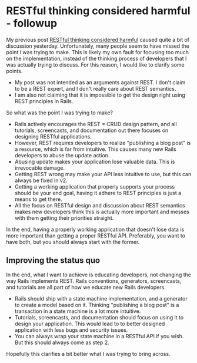 # RESTful thinking considered harmful - followup

My previous post [RESTful thinking considered harmful](http://www.shopify.com/technology/5898287-restful-thinking-considered-harmful) caused quite a bit of discussion yesterday. Unfortunately, many people seem to have missed the point I was trying to make. This is likely my own fault for focusing too much on the implementation, instead of the thinking process of developers that I was actually trying to discuss. For this reason, I would like to clarify some points.

- My post was not intended as an arguments against REST. I don't claim to be a REST expert, and I don't really care about REST semantics.
- I am also not claiming that it is impossible to get the design right using REST principles in Rails.

So what was the point I was trying to make?

- Rails actively encourages the REST = CRUD design pattern, and all tutorials, screencasts, and documentation out there focuses on designing RESTful applications.
- However, REST requires developers to realize "publishing a blog post" is a resource, which is far from intuitive. This causes many new Rails developers to abuse the update action.
- Abusing update makes your application lose valuable data. This is irrevocable damage.
- Getting REST wrong may make your API less intuitive to use, but this can always be fixed in v2.
- Getting a working application that properly supports your process should be your end goal, having it adhere to REST principles is just a means to get there.
- All the focus on RESTful design and discussion about REST semantics makes new developers think this is actually more important and messes with them getting their priorities straight.

In the end, having a properly working application that doesn't lose data is more important than getting a proper RESTful API. Preferably, you want to have both, but you should always start with the former.

## Improving the status quo

In the end, what I want to achieve is educating developers, not changing the way Rails implements REST. Rails conventions, generators, screencasts, and tutorials are all part of how we educate new Rails developers.

- Rails should ship with a state machine implementation, and a generator to create a model based on it. Thinking "publishing a blog post" is a transaction in a state machine is a lot more intuitive.
- Tutorials, screencasts, and documentation should focus on using it to design your application. This would lead to to better designed application with less bugs and security issues.
- You can always wrap your state machine in a RESTful API if you wish. But this should always come as step 2.

Hopefully this clarifies a bit better what I was trying to bring across.
